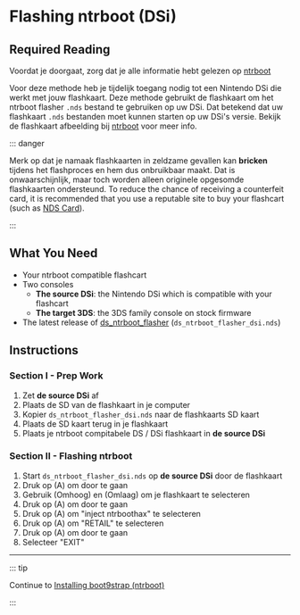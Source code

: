 # Flashing ntrboot (DSi)

## Required Reading

Voordat je doorgaat, zorg dat je alle informatie hebt gelezen op [ntrboot](ntrboot)

Voor deze methode heb je tijdelijk toegang nodig tot een Nintendo DSi die werkt met jouw flashkaart. Deze methode gebruikt de flashkaart om het ntrboot flasher `.nds` bestand te gebruiken op uw DSi. Dat betekend dat uw flashkaart `.nds` bestanden moet kunnen starten op uw DSi's versie. Bekijk de flashkaart afbeelding bij [ntrboot](ntrboot) voor meer info.

::: danger

Merk op dat je namaak flashkaarten in zeldzame gevallen kan **bricken** tijdens het flashproces en hem dus onbruikbaar maakt. Dat is onwaarschijnlijk, maar toch worden alleen originele opgesomde flashkaarten ondersteund. To reduce the chance of receiving a counterfeit card, it is recommended that you use a reputable site to buy your flashcart (such as [NDS Card](https://www.nds-card.com/)).

:::

## What You Need

- Your ntrboot compatible flashcart
- Two consoles
  - **The source DSi**: the Nintendo DSi which is compatible with your flashcart
  - **The target 3DS**: the 3DS family console on stock firmware
- The latest release of [ds_ntrboot_flasher](https://github.com/ntrteam/ds_ntrboot_flasher/releases/latest) (`ds_ntrboot_flasher_dsi.nds`)

## Instructions

### Section I - Prep Work

1. Zet **de source DSi** af
2. Plaats de SD van de flashkaart in je computer
3. Kopier `ds_ntrboot_flasher_dsi.nds` naar de flashkaarts SD kaart
4. Plaats de SD kaart terug in je flashkaart
5. Plaats je ntrboot compitabele DS / DSi flashkaart in **de source DSi**

### Section II - Flashing ntrboot

1. Start `ds_ntrboot_flasher_dsi.nds` op **de source DSi** door de flashkaart
2. Druk op (A) om door te gaan
3. Gebruik (Omhoog) en (Omlaag) om je flashkaart te selecteren
4. Druk op (A) om door te gaan
5. Druk op (A) om "inject ntrboothax" te selecteren
6. Druk op (A) om "RETAIL" te selecteren
7. Druk op (A) om door te gaan
8. Selecteer "EXIT"

___

::: tip

Continue to [Installing boot9strap (ntrboot)](installing-boot9strap-\(ntrboot\))

:::
